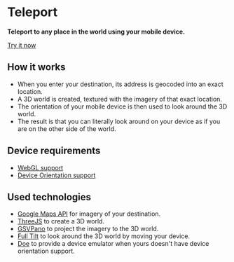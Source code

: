 # Teleport

**Teleport to any place in the world using your mobile device.**

[Try it now](https://jbmoelker.github.io/teleport/)

## How it works

* When you enter your destination, its address is geocoded into an exact location.
* A 3D world is created, textured with the imagery of that exact location.
* The orientation of your mobile device is then used to look around the 3D world.
* The result is that you can literally look around on your device as if you are on the other side of the world.

## Device requirements

* [WebGL support](http://caniuse.com/#feat=webgl)
* [Device Orientation support](http://caniuse.com/#feat=deviceorientation)

## Used technologies

* [Google Maps API](https://developers.google.com/maps/documentation/javascript/) for imagery of your destination.
* [ThreeJS](http://threejs.org/) to create a 3D world.
* [GSVPano](https://github.com/pnitsch/GSVPano.js) to project the imagery to the 3D world.
* [Full Tilt](https://github.com/adtile/Full-Tilt#full-tilt) to look around the 3D world by moving your device.
* [Doe](https://github.com/richtr/doe) to provide a device emulator when yours doesn't have device orientation support. 